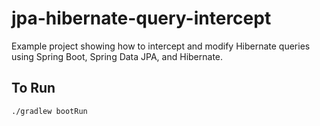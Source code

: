 # jpa-hibernate-query-intercept

Example project showing how to intercept and modify Hibernate queries using
Spring Boot, Spring Data JPA, and Hibernate.

## To Run

    ./gradlew bootRun
